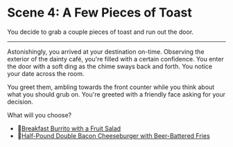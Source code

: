 # Scene 4: A Few Pieces of Toast

You decide to grab a couple pieces of toast and run out the door.

---

Astonishingly, you arrived at your destination on-time. Observing the exterior of the dainty café, you're filled with a certain confidence. You enter the door with a soft ding as the chime sways back and forth. You notice your date across the room.

You greet them, ambling towards the front counter while you think about what you should grub on. You're greeted with a friendly face asking for your decision.

What will you choose?

- 🌯[Breakfast Burrito with a Fruit Salad](./scene5C.md)
- 🍔[Half-Pound Double Bacon Cheeseburger with Beer-Battered Fries](./scene5D.md)
